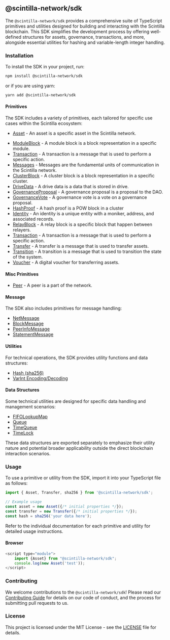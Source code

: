 ## @scintilla-network/sdk

The `@scintilla-network/sdk` provides a comprehensive suite of TypeScript primitives and utilities designed for building and interacting with the Scintilla blockchain. This SDK simplifies the development process by offering well-defined structures for assets, governance, transactions, and more, alongside essential utilities for hashing and variable-length integer handling.

### Installation

To install the SDK in your project, run:

```bash
npm install @scintilla-network/sdk
```

or if you are using yarn:

```bash
yarn add @scintilla-network/sdk
```

#### Primitives

The SDK includes a variety of primitives, each tailored for specific use cases within the Scintilla ecosystem:

- [Asset](./src/primitives/Asset/Asset.md) - An asset is a specific asset in the Scintilla network.
<!-- - [DAO](./src/primitives/dao/DAO.md) - A DAO is a decentralized autonomous organization. -->
- [ModuleBlock](./src/primitives/moduleBlock/ModuleBlock.md) - A module block is a block representation in a specific module.
- [Transaction](./src/primitives/Transaction/Transaction.md) - A transaction is a message that is used to perform a specific action.
- [Messages](./src/primitives/messages/Messages.md) - Messages are the fundamental units of communication in the Scintilla network.
- [ClusterBlock](./src/primitives/ClusterBlock/ClusterBlock.md) - A cluster block is a block representation in a specific cluster.
- [DriveData](./src/primitives/DriveData/DriveData.md) - A drive data is a data that is stored in drive.
- [GovernanceProposal](./src/primitives/GovernanceProposal/GovernanceProposal.md) - A governance proposal is a proposal to the DAO.
- [GovernanceVote](./src/primitives/GovernanceVote/GovernanceVote.md) - A governance vote is a vote on a governance proposal.
- [HashProof](./src/primitives/HashProof/HashProof.md) - A hash proof is a POW block in a cluster
- [Identity](./src/primitives/Identity/Identity.md) - An identity is a unique entity with a moniker, address, and associated records.
- [RelayBlock](./src/primitives/RelayBlock/RelayBlock.md) - A relay block is a specific block that happen between relayers.
- [Transaction](./src/primitives/Transaction/Transaction.md) - A transaction is a message that is used to perform a specific action.
- [Transfer](./src/primitives/Transfer/Transfer.md) - A transfer is a message that is used to transfer assets.
- [Transition](./src/primitives/Transition/Transition.md) - A transition is a message that is used to transition the state of the system.
- [Voucher](./src/primitives/Voucher/Voucher.md) - A digital voucher for transferring assets.

#### Misc Primitives

- [Peer](./src/primitives/Peer/Peer.md) - A peer is a part of the network.

#### Message 
The SDK also includes primitives for message handling:

- [NetMessage](src/primitives/messages/NetMessage/NetMessage.md)
- [BlockMessage](./src/primitives/messages/BlockMessage.md)
- [PeerInfoMessage](./src/primitives/messages/PeerInfoMessage.md)
- [StatementMessage](./src/primitives/messages/StatementMessage.md)

#### Utilities
For technical operations, the SDK provides utility functions and data structures:
- [Hash (sha256)](./src/utilities/hash/README.md)
- [VarInt Encoding/Decoding](./src/utilities/varInt/README.md)

#### Data Structures
Some technical utilities are designed for specific data handling and management scenarios:
- [FIFOLookupMap](./src/utilities/fifoLookupMap/README.md)
- [Queue](./src/utilities/queue/README.md)
- [TimeQueue](./src/utilities/timeQueue/README.md)
- [TimeLock](./src/utilities/timeLock/README.md)


These data structures are exported separately to emphasize their utility nature and potential broader applicability outside the direct blockchain interaction scenarios.

### Usage

To use a primitive or utility from the SDK, import it into your TypeScript file as follows:

```typescript
import { Asset, Transfer, sha256 } from '@scintilla-network/sdk';

// Example usage
const asset = new Asset({/* initial properties */});
const transfer = new Transfer({/* initial properties */});
const hash = sha256('your data here');
```

Refer to the individual documentation for each primitive and utility for detailed usage instructions.


#### Browser 

```js
<script type="module">
    import {Asset} from "@scintilla-network/sdk";
    console.log(new Asset('test'));
</script>
```
### Contributing

We welcome contributions to the `@scintilla-network/sdk`! Please read our [Contributing Guide](./CONTRIBUTING.md) for details on our code of conduct, and the process for submitting pull requests to us.

### License

This project is licensed under the MIT License - see the [LICENSE](./LICENSE) file for details.
